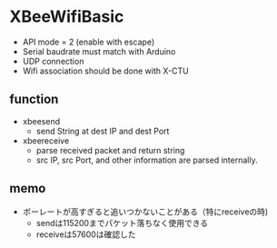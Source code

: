 # XBeeWifiBasic

* API mode = 2 (enable with escape)
* Serial baudrate must match with Arduino
* UDP connection
* Wifi association should be done with X-CTU

## function

* xbeesend
	* send String at dest IP and dest Port
* xbeereceive
	* parse received packet and return string
	* src IP, src Port, and other information are parsed internally.

## memo

* ボーレートが高すぎると追いつかないことがある（特にreceiveの時)
	* sendは115200までパケット落ちなく使用できる
	* receiveは57600は確認した

